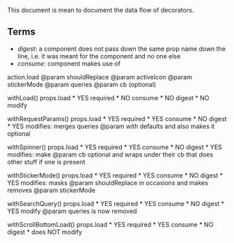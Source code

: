 This document is mean to document the data flow of decorators.

## Terms
* _digest_: a component does not pass down the same prop
  name down the line, i.e. it was meant for the component
  and no one else
* _consume_: component makes use of

action.load
  @param shouldReplace
  @param activeIcon
  @param stickerMode
  @param queries
  @param cb (optional)

withLoad()
  props.load
    * YES required
    * NO consume
    * NO digest
    * NO modify

withRequestParams()
  props.load
    * YES required
    * YES consume
    * NO digest
    * YES modifies: merges queries @param with defaults and also makes it optional

withSpinner()
  props.load
    * YES required
    * YES consume
    * NO digest
    * YES modifies: make @param cb optional and wraps under
      their cb that does other stuff if one is present

withStickerMode()
  props.load
    * YES required
    * YES consume
    * NO digest
    * YES modifies: masks @param shouldReplace in occasions
      and makes removes @param stickerMode

withSearchQuery()
  props.load
    * YES required
    * YES consume
    * NO digest
    * YES modify @param queries is now removed

withScrollBottomLoad()
  props.load
      * YES required
      * YES consume
      * NO digest
      * does NOT modify
